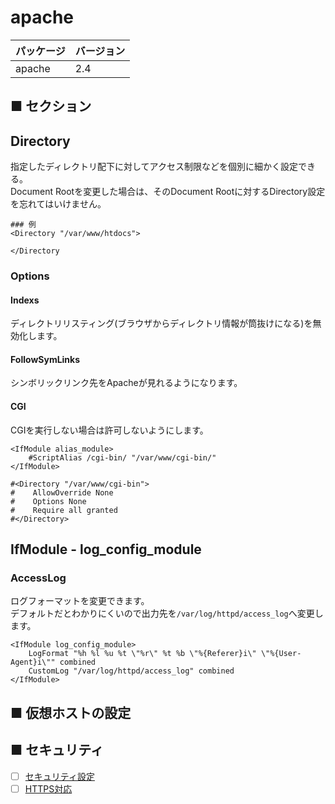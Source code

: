 # apache
|パッケージ|バージョン|
|:---|:---|
|apache|2.4|


## ■ セクション
## Directory
指定したディレクトリ配下に対してアクセス制限などを個別に細かく設定できる。  
Document Rootを変更した場合は、そのDocument Rootに対するDirectory設定を忘れてはいけません。
```
### 例
<Directory "/var/www/htdocs">

</Directory
```
### Options
#### Indexs
ディレクトリリスティング(ブラウザからディレクトリ情報が筒抜けになる)を無効化します。
#### FollowSymLinks
シンボリックリンク先をApacheが見れるようになります。
#### CGI
CGIを実行しない場合は許可しないようにします。
```
<IfModule alias_module>
    #ScriptAlias /cgi-bin/ "/var/www/cgi-bin/"
</IfModule>

#<Directory "/var/www/cgi-bin">
#    AllowOverride None
#    Options None
#    Require all granted
#</Directory>
```
## IfModule - log_config_module
### AccessLog
ログフォーマットを変更できます。  
デフォルトだとわかりにくいので出力先を`/var/log/httpd/access_log`へ変更します。
```
<IfModule log_config_module>
    LogFormat "%h %l %u %t \"%r\" %t %b \"%{Referer}i\" \"%{User-Agent}i\"" combined
    CustomLog "/var/log/httpd/access_log" combined
</IfModule>
```
## ■ 仮想ホストの設定
## ■ セキュリティ
- [ ] [セキュリティ設定](https://github.com/thetaru/memorandum/tree/master/OS/Linux/CentOS8/apache/security)
- [ ] [HTTPS対応](https://github.com/thetaru/memorandum/tree/master/OS/Linux/CentOS8/apache/)

